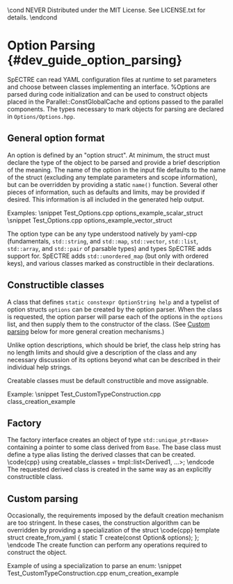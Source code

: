 \cond NEVER
Distributed under the MIT License.
See LICENSE.txt for details.
\endcond
# Option Parsing {#dev_guide_option_parsing}

SpECTRE can read YAML configuration files at runtime to set parameters
and choose between classes implementing an interface.  %Options are
parsed during code initialization and can be used to construct objects
placed in the Parallel::ConstGlobalCache and options passed to the
parallel components.  The types necessary to mark objects for parsing
are declared in `Options/Options.hpp`.

## General option format

An option is defined by an "option struct".  At minimum, the struct
must declare the type of the object to be parsed and provide a brief
description of the meaning.  The name of the option in the input file
defaults to the name of the struct (excluding any template parameters
and scope information), but can be overridden by providing a static
`name()` function.  Several other pieces of information, such as
defaults and limits, may be provided if desired.  This information is
all included in the generated help output.

Examples:
\snippet Test_Options.cpp options_example_scalar_struct
\snippet Test_Options.cpp options_example_vector_struct

The option type can be any type understood natively by yaml-cpp
(fundamentals, `std::string`, and `std::map`, `std::vector`,
`std::list`, `std::array`, and `std::pair` of parsable types) and
types SpECTRE adds support for.  SpECTRE adds `std::unordered_map`
(but only with ordered keys), and various classes marked as
constructible in their declarations.

## Constructible classes

A class that defines `static constexpr OptionString help` and a
typelist of option structs `options` can be created by the option
parser.  When the class is requested, the option parser will parse
each of the options in the `options` list, and then supply them to the
constructor of the class.  (See [Custom parsing](#custom-parsing)
below for more general creation mechanisms.)

Unlike option descriptions, which should be brief, the class help
string has no length limits and should give a description of the class
and any necessary discussion of its options beyond what can be
described in their individual help strings.

Creatable classes must be default constructible and move assignable.

Example:
\snippet Test_CustomTypeConstruction.cpp class_creation_example

## Factory

The factory interface creates an object of type
`std::unique_ptr<Base>` containing a pointer to some class derived
from `Base`.  The base class must define a type alias listing the
derived classes that can be created.
\code{cpp}
 using creatable_classes = tmpl::list<Derived1, ...>;
\endcode
The requested derived class is created in the same way as an
explicitly constructible class.

## <a name="custom-parsing"></a>Custom parsing

Occasionally, the requirements imposed by the default creation
mechanism are too stringent.  In these cases, the construction
algorithm can be overridden by providing a specialization of the
struct
\code{cpp}
template <typename T>
struct create_from_yaml {
  static T create(const Option& options);
};
\endcode
The create function can perform any operations required to construct
the object.

Example of using a specialization to parse an enum:
\snippet Test_CustomTypeConstruction.cpp enum_creation_example
